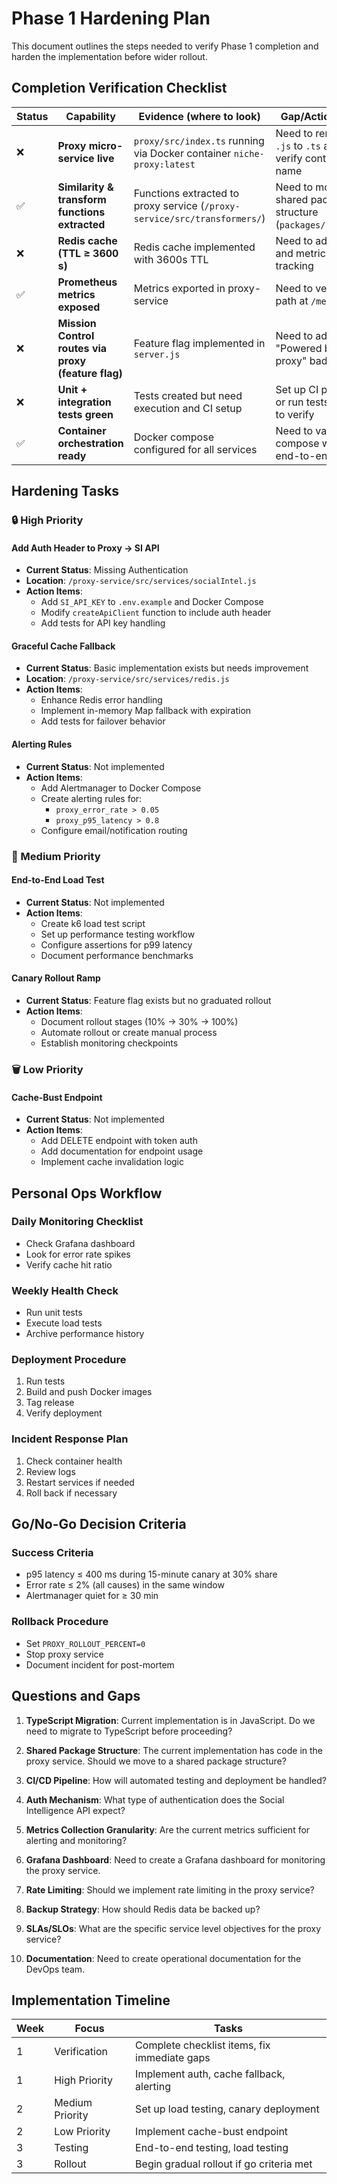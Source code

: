 # Phase 1 Hardening Plan

This document outlines the steps needed to verify Phase 1 completion and harden the implementation before wider rollout.

## Completion Verification Checklist

| Status | Capability | Evidence (where to look) | Gap/Action Item |
| --- | --- | --- | --- |
| ❌ | **Proxy micro-service live** | `proxy/src/index.ts` running via Docker container `niche-proxy:latest` | Need to rename `.js` to `.ts` and verify container name |
| ✅ | **Similarity & transform functions extracted** | Functions extracted to proxy service (`/proxy-service/src/transformers/`) | Need to move to shared package structure (`packages/shared/`) |
| ❌ | **Redis cache (TTL ≥ 3600 s)** | Redis cache implemented with 3600s TTL | Need to add logs and metrics tracking |
| ✅ | **Prometheus metrics exposed** | Metrics exported in proxy-service | Need to verify path at `/metrics` |
| ❌ | **Mission Control routes via proxy (feature flag)** | Feature flag implemented in `server.js` | Need to add UI "Powered by proxy" badge |
| ❌ | **Unit + integration tests green** | Tests created but need execution and CI setup | Set up CI pipeline or run tests locally to verify |
| ✅ | **Container orchestration ready** | Docker compose configured for all services | Need to validate compose works end-to-end |

## Hardening Tasks

### 🔒 High Priority

#### Add Auth Header to Proxy → SI API
- **Current Status**: Missing Authentication
- **Location**: `/proxy-service/src/services/socialIntel.js`
- **Action Items**:
  - Add `SI_API_KEY` to `.env.example` and Docker Compose
  - Modify `createApiClient` function to include auth header
  - Add tests for API key handling

#### Graceful Cache Fallback
- **Current Status**: Basic implementation exists but needs improvement
- **Location**: `/proxy-service/src/services/redis.js`
- **Action Items**:
  - Enhance Redis error handling
  - Implement in-memory Map fallback with expiration
  - Add tests for failover behavior

#### Alerting Rules
- **Current Status**: Not implemented
- **Action Items**:
  - Add Alertmanager to Docker Compose
  - Create alerting rules for:
    - `proxy_error_rate > 0.05`
    - `proxy_p95_latency > 0.8`
  - Configure email/notification routing

### 📏 Medium Priority

#### End-to-End Load Test
- **Current Status**: Not implemented
- **Action Items**:
  - Create k6 load test script
  - Set up performance testing workflow
  - Configure assertions for p99 latency
  - Document performance benchmarks

#### Canary Rollout Ramp
- **Current Status**: Feature flag exists but no graduated rollout
- **Action Items**:
  - Document rollout stages (10% → 30% → 100%)
  - Automate rollout or create manual process
  - Establish monitoring checkpoints

### 🗑️ Low Priority

#### Cache-Bust Endpoint
- **Current Status**: Not implemented
- **Action Items**:
  - Add DELETE endpoint with token auth
  - Add documentation for endpoint usage
  - Implement cache invalidation logic

## Personal Ops Workflow

### Daily Monitoring Checklist
- Check Grafana dashboard
- Look for error rate spikes
- Verify cache hit ratio

### Weekly Health Check
- Run unit tests
- Execute load tests
- Archive performance history

### Deployment Procedure
1. Run tests
2. Build and push Docker images
3. Tag release
4. Verify deployment

### Incident Response Plan
1. Check container health
2. Review logs
3. Restart services if needed
4. Roll back if necessary

## Go/No-Go Decision Criteria

### Success Criteria
- p95 latency ≤ 400 ms during 15-minute canary at 30% share
- Error rate ≤ 2% (all causes) in the same window
- Alertmanager quiet for ≥ 30 min

### Rollback Procedure
- Set `PROXY_ROLLOUT_PERCENT=0`
- Stop proxy service
- Document incident for post-mortem

## Questions and Gaps

1. **TypeScript Migration**: Current implementation is in JavaScript. Do we need to migrate to TypeScript before proceeding?

2. **Shared Package Structure**: The current implementation has code in the proxy service. Should we move to a shared package structure?

3. **CI/CD Pipeline**: How will automated testing and deployment be handled?

4. **Auth Mechanism**: What type of authentication does the Social Intelligence API expect?

5. **Metrics Collection Granularity**: Are the current metrics sufficient for alerting and monitoring?

6. **Grafana Dashboard**: Need to create a Grafana dashboard for monitoring the proxy service.

7. **Rate Limiting**: Should we implement rate limiting in the proxy service?

8. **Backup Strategy**: How should Redis data be backed up?

9. **SLAs/SLOs**: What are the specific service level objectives for the proxy service?

10. **Documentation**: Need to create operational documentation for the DevOps team.

## Implementation Timeline

| Week | Focus | Tasks |
|------|-------|-------|
| 1 | Verification | Complete checklist items, fix immediate gaps |
| 1 | High Priority | Implement auth, cache fallback, alerting |
| 2 | Medium Priority | Set up load testing, canary deployment |
| 2 | Low Priority | Implement cache-bust endpoint |
| 3 | Testing | End-to-end testing, load testing |
| 3 | Rollout | Begin gradual rollout if go criteria met |
